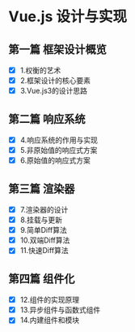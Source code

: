 # Vue.js 设计与实现

## 第一篇 框架设计概览

- [x] 1.权衡的艺术
- [x] 2.框架设计的核心要素
- [x] 3.Vue.js3的设计思路

## 第二篇 响应系统

- [x] 4.响应系统的作用与实现
- [x] 5.非原始值的响应式方案 
- [x] 6.原始值的响应式方案 
  
## 第三篇 渲染器

- [x] 7.渲染器的设计
- [x] 8.挂载与更新 
- [x] 9.简单Diff算法 
- [x] 10.双端Diff算法
- [x] 11.快速Diff算法 

## 第四篇 组件化

- [x] 12.组件的实现原理 
- [x] 13.异步组件与函数式组件 
- [x] 14.内建组件和模块